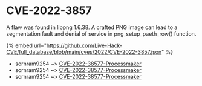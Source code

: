 # CVE-2022-3857

A flaw was found in libpng 1.6.38. A crafted PNG image can lead to a segmentation fault and denial of service in png_setup_paeth_row() function.

{% embed url="https://github.com/Live-Hack-CVE/full_database/blob/main/cves/2022/CVE-2022-3857.json" %}


* sornram9254 ~> [CVE-2022-38577-Processmaker](https://www.alice-snow.ru/2022/database/cve-2022-3857/cve-2022-38577-processmaker-sornram9254)
* sornram9254 ~> [CVE-2022-38577-Processmaker](https://www.alice-snow.ru/2022/database/cve-2022-3857/cve-2022-38577-processmaker-sornram9254)
* sornram9254 ~> [CVE-2022-38577-Processmaker](https://www.alice-snow.ru/2022/database/cve-2022-3857/cve-2022-38577-processmaker-sornram9254)